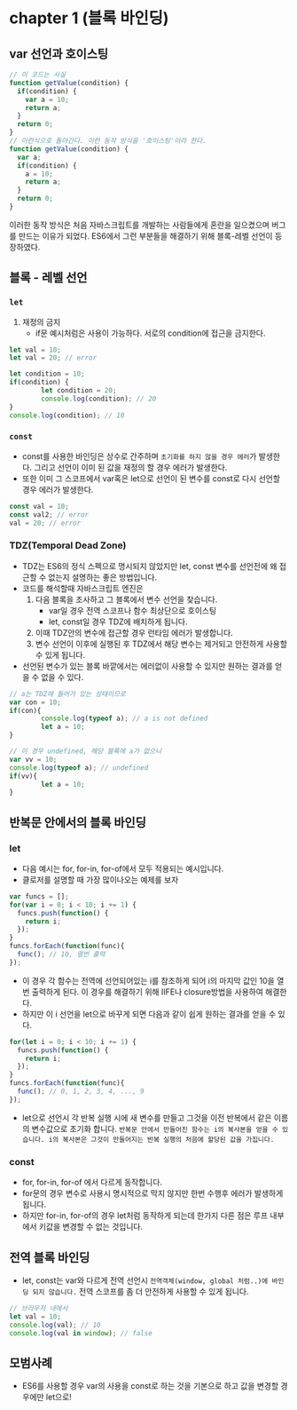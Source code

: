 # chapter 1 (블록 바인딩)

## var 선언과 호이스팅

```js
// 이 코드는 사실
function getValue(condition) {
  if(condition) {
    var a = 10;
    return a;
  }
  return 0;
}
// 이런식으로 돌아간다. 이런 동작 방식을 '호이스팅'이라 한다.
function getValue(condition) {
  var a;
  if(condition) {
    a = 10;
    return a;
  }
  return 0;
}
```

이러한 동작 방식은 처음 자바스크립트를 개발하는 사람들에게 혼란을 일으켰으며 버그를 만드는 이유가 되었다. ES6에서 그런 부분들을 해결하기 위해 블록-레벨 선언이 등장하였다.

## 블록 - 레벨 선언

### `let`
1. 재정의 금지
    * if문 예시처럼은 사용이 가능하다. 서로의 condition에 접근을 금지한다.

```js
let val = 10;
let val = 20; // error

let condition = 10;
if(condition) {
        let condition = 20;
        console.log(condition); // 20
}
console.log(condition); // 10
```

### `const`
* const를 사용한 바인딩은 상수로 간주하며 `초기화를 하지 않을 경우 에러`가 발생한다. 그리고 선언이 이미 된 값을 재정의 할 경우 에러가 발생한다.
* 또한 이미 그 스코프에서 var혹은 let으로 선언이 된 변수를 const로 다시 선언할 경우 에러가 발생한다.

```js
const val = 10;
const val2; // error
val = 20; // error
```


### TDZ(Temporal Dead Zone)
* TDZ는 ES6의 정식 스펙으로 명시되지 않았지만 let, const 변수를 선언전에 왜 접근할 수 없는지 설명하는 좋은 방법입니다.
* 코드를 해석할때 자바스크립트 엔진은 
    1. 다음 블록을 조사하고 그 블록에서 변수 선언을 찾습니다.
        * var일 경우 전역 스코프나 함수 최상단으로 호이스팅
        * let, const일 경우 TDZ에 배치하게 됩니다.
    2. 이때 TDZ안의 변수에 접근할 경우 런타임 에러가 발생합니다.
    3. 변수 선언이 이후에 실행된 후 TDZ에서 해당 변수는 제거되고 안전하게 사용할 수 있게 됩니다.
* 선언된 변수가 있는 블록 바깥에서는 에러없이 사용할 수 있지만 원하는 결과를 얻을 수 없을 수 있다.

```js
// a는 TDZ에 들어가 있는 상태이므로
var con = 10;
if(con){
        console.log(typeof a); // a is not defined
        let a = 10;
}

// 이 경우 undefined, 해당 블록에 a가 없으니
var vv = 10;
console.log(typeof a); // undefined
if(vv){
        let a = 10;
}
```

## 반복문 안에서의 블록 바인딩

### let
* 다음 예시는 for, for-in, for-of에서 모두 적용되는 예시입니다.
* 클로저를 설명할 때 가장 많이나오는 예제를 보자

```js
var funcs = [];
for(var i = 0; i < 10; i += 1) {
  funcs.push(function() {
    return i;
  });
}
funcs.forEach(function(func){
  func(); // 10, 열번 출력 
});
```

* 이 경우 각 함수는 전역에 선언되어있는 i를 참조하게 되어 i의 마지막 값인 10을 열번 출력하게 된다. 이 경우를 해결하기 위해 IIFE나 closure방법을 사용하여 해결한다.
* 하지만 이 i 선언을 let으로 바꾸게 되면 다음과 같이 쉽게 원하는 결과를 얻을 수 있다.

```js
for(let i = 0; i < 10; i += 1) {
  funcs.push(function() {
    return i;
  });
}
funcs.forEach(function(func){
  func(); // 0, 1, 2, 3, 4, ..., 9
});
```

* let으로 선언시 각 반복 실행 시에 새 변수를 만들고 그것을 이전 반복에서 같은 이름의 변수값으로 초기화 합니다. `반복문 안에서 만들어진 함수는 i의 복사본을 얻을 수 있습니다. i의 복사본은 그것이 만들어지는 반복 실행의 처음에 할당된 값을 가집니다.`

### const
* for, for-in, for-of 에서 다르게 동작합니다.
* for문의 경우 변수로 사용시 명시적으로 막지 않지만 한번 수행후 에러가 발생하게 됩니다.
* 하지만 for-in, for-of의 경우 let처럼 동작하게 되는데 한가지 다른 점은 루프 내부에서 키값을 변경할 수 없는 것입니다.

## 전역 블록 바인딩
* let, const는 var와 다르게 전역 선언시 `전역객체(window, global 처럼..)에 바인딩 되지 않습니다.` 전역 스코프를 좀 더 안전하게 사용할 수 있게 됩니다.

```js
// 브라우저 내에서
let val = 10;
console.log(val); // 10
console.log(val in window); // false
```

## 모범사례
* ES6를 사용할 경우 var의 사용을 const로 하는 것을 기본으로 하고 값을 변경할 경우에만 let으로!